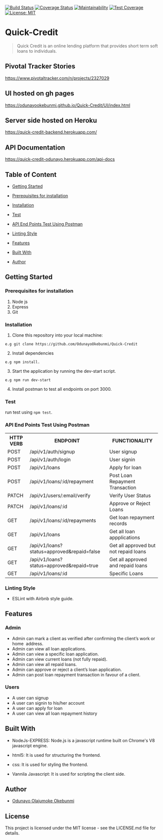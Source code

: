 [![Build Status](https://travis-ci.com/OdunayoOkebunmi/Quick-Credit.svg?branch=develop)](https://travis-ci.com/OdunayoOkebunmi/Quick-Credit)
[![Coverage Status](https://coveralls.io/repos/github/OdunayoOkebunmi/Quick-Credit/badge.svg?branch=develop&service=github)](https://coveralls.io/github/OdunayoOkebunmi/Quick-Credit?branch=develop)
[![Maintainability](https://api.codeclimate.com/v1/badges/8bda4c876e9f0454cd65/maintainability)](https://codeclimate.com/github/OdunayoOkebunmi/Quick-Credit/maintainability)
[![Test Coverage](https://api.codeclimate.com/v1/badges/a99a88d28ad37a79dbf6/test_coverage)](https://codeclimate.com/github/codeclimate/codeclimate/test_coverage)
[![License: MIT](https://img.shields.io/badge/License-MIT-yellow.svg)](https://opensource.org/licenses/MIT)
 
# Quick-Credit

> Quick Credit is an online lending platform that provides short term soft loans to individuals.

## Pivotal Tracker Stories
https://www.pivotaltracker.com/n/projects/2327029

## UI hosted on gh pages
https://odunayookebunmi.github.io/Quick-Credit/UI/index.html

## Server side hosted on Heroku
https://quick-credit-backend.herokuapp.com/

## API Documentation
https://quick-credit-odunayo.herokuapp.com/api-docs

## Table of Content
 * [Getting Started](#getting-started)

* [Prerequisites for installation](#prerequisites-for-installation)
 
 * [Installation](#installation)

 * [Test](#test)
 
 * [API End Points Test Using Postman](#api-end-points-test-using-postman)

 * [Linting Style](#linting-style)
 
 * [Features](#features)
 
 * [Built With](#built-with)
 
 * [Author](#author)


## Getting Started

### Prerequisites for installation
1. Node js
2. Express
3. Git

### Installation
1. Clone this repository into your local machine:
```
e.g git clone https://github.com/OdunayoOkebunmi/Quick-Credit
```
2. Install dependencies 
```
e.g npm install.
```
3. Start the application by running the dev-start script.

```
e.g npm run dev-start
```

4. Install postman to test all endpoints on port 3000.

### Test
run test using ```npm test```.

### API End Points Test Using Postman

<table>
<tr><th>HTTP VERB</th><th>ENDPOINT</th><th>FUNCTIONALITY</th></tr>

<tr><td>POST</td> <td>/api/v1/auth/signup</td>  <td>User signup</td></tr>

<tr><td>POST</td> <td>/api/v1/auth/login</td>  <td>User signin</td></tr>

<tr><td>POST</td> <td>/api/v1/loans</td>  <td>Apply for loan</td></tr>

<tr><td>POST</td> <td>/api/v1/loans/:id/repayment</td>  <td>Post Loan Repayment Transaction</td></tr>

<tr><td>PATCH</td> <td>/api/v1/users/:email/verify</td>  <td>Verify User Status</td></tr>

<tr><td>PATCH</td> <td>/api/v1/loans/:id</td>  <td>Approve or Reject Loans</td></tr>

<tr><td>GET</td> <td>/api/v1/loans/:id/repayments</td>  <td>Get loan repayment records</td></tr>

<tr><td>GET</td> <td>/api/v1/loans</td>  <td>Get all loan appplications</td></tr>

<tr><td>GET</td> <td>/api/v1/loans?status=approved&repaid=false</td>  <td>Get all approved but not repaid loans</td></tr>

<tr><td>GET</td> <td>/api/v1/loans?status=approved&repaid=true</td>  <td>Get all approved and repaid loans</td></tr>

<tr><td>GET</td> <td>/api/v1/loans/:id</td>  <td>Specific Loans</td></tr>

 
</table>

### Linting Style
* ESLint with Airbnb style guide. 

## Features

 ### Admin
 * Admin can mark a client as verified after confirming the client’s work or home 
   address. 
 * Admin can view all loan applications. 
 * Admin can view a specific loan application. 
 * Admin can view current loans (not fully repaid). 
 * Admin can view all repaid loans. 
 * Admin can approve or reject a client’s loan application. 
 * Admin can post loan repayment transaction in favour of a client. 

 ### Users
 * A user can signup
 * A user can signin to his/her account
 * A user can apply for loan
 * A user can view all loan repayment history
 

## Built With
* NodeJs-EXPRESS: Node.js is a javascript runtime built on Chrome's V8 javascript engine.

* html5: It is used for structuring the frontend.

* css: It is used for styling the frontend.

* Vannila Javascript: It is used for scripting the client side.


## Author
*  [Odunayo Olajumoke Okebunmi](https://twitter.com/OdunayoO_)

## License
This project is licensed under the MIT license - see the LICENSE.md file for details.
